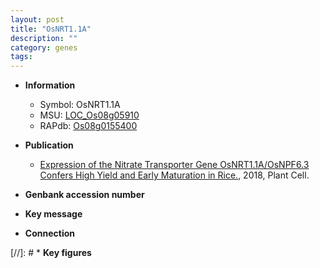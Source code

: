 ```yaml
---
layout: post
title: "OsNRT1.1A"
description: ""
category: genes
tags: 
---
```


* **Information**  
    + Symbol: OsNRT1.1A  
    + MSU: [LOC_Os08g05910](http://rice.plantbiology.msu.edu/cgi-bin/ORF_infopage.cgi?orf=LOC_Os08g05910)  
    + RAPdb: [Os08g0155400](http://rapdb.dna.affrc.go.jp/viewer/gbrowse_details/irgsp1?name=Os08g0155400)  

* **Publication**  
    + [Expression of the Nitrate Transporter Gene OsNRT1.1A/OsNPF6.3 Confers High Yield and Early Maturation in Rice.](http://www.ncbi.nlm.nih.gov/pubmed?term=Expression+of+the+Nitrate+Transporter+Gene+OsNRT1.1A/OsNPF6.3+Confers+High+Yield+and+Early+Maturation+in+Rice.%5BTitle%5D), 2018, Plant Cell.

* **Genbank accession number**  

* **Key message**  

* **Connection**  

[//]: # * **Key figures**  


